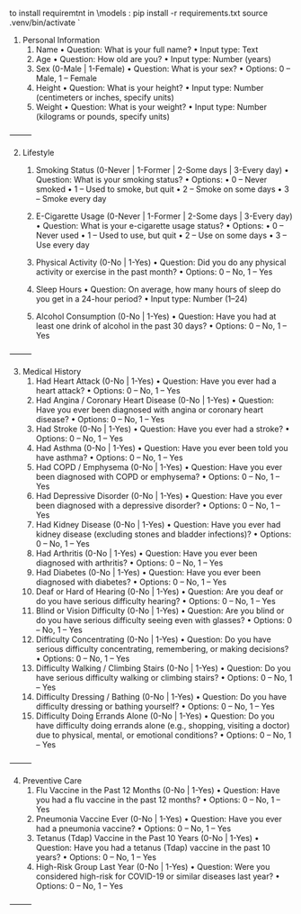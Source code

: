 to install requiremtnt in \models : pip install -r requirements.txt
source .venv/bin/activate
`

1. Personal Information
   1. Name
      • Question: What is your full name?
      • Input type: Text
   2. Age
      • Question: How old are you?
      • Input type: Number (years)
   3. Sex (0-Male | 1-Female)
      • Question: What is your sex?
      • Options: 0 – Male, 1 – Female
   4. Height
      • Question: What is your height?
      • Input type: Number (centimeters or inches, specify units)
   5. Weight
      • Question: What is your weight?
      • Input type: Number (kilograms or pounds, specify units)

⸻

2. Lifestyle

   1. Smoking Status (0-Never | 1-Former | 2-Some days | 3-Every day)
      • Question: What is your smoking status?
      • Options:
      • 0 – Never smoked
      • 1 – Used to smoke, but quit
      • 2 – Smoke on some days
      • 3 – Smoke every day

   2. E-Cigarette Usage (0-Never | 1-Former | 2-Some days | 3-Every day)
      • Question: What is your e-cigarette usage status?
      • Options:
      • 0 – Never used
      • 1 – Used to use, but quit
      • 2 – Use on some days
      • 3 – Use every day
   3. Physical Activity (0-No | 1-Yes)
      • Question: Did you do any physical activity or exercise in the past month?
      • Options: 0 – No, 1 – Yes
   4. Sleep Hours
      • Question: On average, how many hours of sleep do you get in a 24-hour period?
      • Input type: Number (1–24)
   5. Alcohol Consumption (0-No | 1-Yes)
      • Question: Have you had at least one drink of alcohol in the past 30 days?
      • Options: 0 – No, 1 – Yes

⸻

3. Medical History
   1. Had Heart Attack (0-No | 1-Yes)
      • Question: Have you ever had a heart attack?
      • Options: 0 – No, 1 – Yes
   2. Had Angina / Coronary Heart Disease (0-No | 1-Yes)
      • Question: Have you ever been diagnosed with angina or coronary heart disease?
      • Options: 0 – No, 1 – Yes
   3. Had Stroke (0-No | 1-Yes)
      • Question: Have you ever had a stroke?
      • Options: 0 – No, 1 – Yes
   4. Had Asthma (0-No | 1-Yes)
      • Question: Have you ever been told you have asthma?
      • Options: 0 – No, 1 – Yes
   5. Had COPD / Emphysema (0-No | 1-Yes)
      • Question: Have you ever been diagnosed with COPD or emphysema?
      • Options: 0 – No, 1 – Yes
   6. Had Depressive Disorder (0-No | 1-Yes)
      • Question: Have you ever been diagnosed with a depressive disorder?
      • Options: 0 – No, 1 – Yes
   7. Had Kidney Disease (0-No | 1-Yes)
      • Question: Have you ever had kidney disease (excluding stones and bladder infections)?
      • Options: 0 – No, 1 – Yes
   8. Had Arthritis (0-No | 1-Yes)
      • Question: Have you ever been diagnosed with arthritis?
      • Options: 0 – No, 1 – Yes
   9. Had Diabetes (0-No | 1-Yes)
      • Question: Have you ever been diagnosed with diabetes?
      • Options: 0 – No, 1 – Yes
   10. Deaf or Hard of Hearing (0-No | 1-Yes)
       • Question: Are you deaf or do you have serious difficulty hearing?
       • Options: 0 – No, 1 – Yes
   11. Blind or Vision Difficulty (0-No | 1-Yes)
       • Question: Are you blind or do you have serious difficulty seeing even with glasses?
       • Options: 0 – No, 1 – Yes
   12. Difficulty Concentrating (0-No | 1-Yes)
       • Question: Do you have serious difficulty concentrating, remembering, or making decisions?
       • Options: 0 – No, 1 – Yes
   13. Difficulty Walking / Climbing Stairs (0-No | 1-Yes)
       • Question: Do you have serious difficulty walking or climbing stairs?
       • Options: 0 – No, 1 – Yes
   14. Difficulty Dressing / Bathing (0-No | 1-Yes)
       • Question: Do you have difficulty dressing or bathing yourself?
       • Options: 0 – No, 1 – Yes
   15. Difficulty Doing Errands Alone (0-No | 1-Yes)
       • Question: Do you have difficulty doing errands alone (e.g., shopping, visiting a doctor) due to physical, mental, or emotional conditions?
       • Options: 0 – No, 1 – Yes

⸻

4. Preventive Care
   1. Flu Vaccine in the Past 12 Months (0-No | 1-Yes)
      • Question: Have you had a flu vaccine in the past 12 months?
      • Options: 0 – No, 1 – Yes
   2. Pneumonia Vaccine Ever (0-No | 1-Yes)
      • Question: Have you ever had a pneumonia vaccine?
      • Options: 0 – No, 1 – Yes
   3. Tetanus (Tdap) Vaccine in the Past 10 Years (0-No | 1-Yes)
      • Question: Have you had a tetanus (Tdap) vaccine in the past 10 years?
      • Options: 0 – No, 1 – Yes
   4. High-Risk Group Last Year (0-No | 1-Yes)
      • Question: Were you considered high-risk for COVID-19 or similar diseases last year?
      • Options: 0 – No, 1 – Yes

⸻
